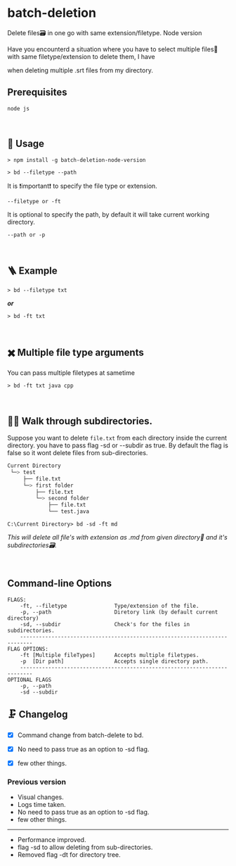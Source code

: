   

#  batch-deletion

Delete files🗃 in one go with same extension/filetype. Node version

  

Have you encounterd a situation where you have to select multiple files📁 with same filetype/extension to delete them, I have

when deleting multiple .srt files from my directory.

  

##  ‍Prerequisites

```
node js
```

<br>

##  🔮 Usage

  

```
> npm install -g batch-deletion-node-version
```

```
> bd --filetype --path
```

It is ❗important❗ to specify the file type or extension.

```
--filetype or -ft
```

  

It is optional to specify the path, by default it will take current working directory.

```
--path or -p
```

<br>

##  🪜 Example

```
> bd --filetype txt
```

***or***

```
> bd -ft txt
```

<br>

##  ✖️ Multiple file type arguments

You can pass multiple filetypes at sametime

```
> bd -ft txt java cpp
```

<br>

## 🚶‍♀️ Walk through subdirectories.

Suppose you want to delete `file.txt` from each directory inside the current directory.
you have to pass flag -sd or --subdir as true. By default the flag is false so it wont delete files from sub-directories.

```bash
Current Directory
 └─> test
     ├── file.txt
     └─> first folder
         ├── file.txt
         └─> second folder
             ├── file.txt
             └── test.java
```
```
C:\Current Directory> bd -sd -ft md
```
*This will delete all file's with extension as .md from given directory📂 and it's subdirectories🗃.*

<br>

## Command-line Options
```
FLAGS:
    -ft, --filetype               Type/extension of the file.
    -p, --path                    Diretory link (by default current directory)
    -sd, --subdir                 Check's for the files in subdirectories.
    --------------------------------------------------------------------------
FLAG OPTIONS:
    -ft [Multiple fileTypes]      Accepts multiple filetypes.
    -p  [Dir path]                Accepts single directory path.
    --------------------------------------------------------------------------
OPTIONAL FLAGS
    -p, --path
    -sd --subdir
```


## 🗜️ Changelog
-  [x] Command change from batch-delete to bd.
-  [x] No need to pass true as an option to -sd flag.
-  [x] few other things.


### Previous version
- Visual changes.
- Logs time taken.
- No need to pass true as an option to -sd flag.
- few other things.
-----------------------------------------------------
- Performance improved.
- flag -sd to allow deleting from sub-directories.
- Removed flag -dt for directory tree.
